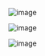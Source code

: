 ![image](https://user-images.githubusercontent.com/7644450/159805086-5074f0c7-5273-4591-9dbf-9244c81fcffc.png)

![image](https://user-images.githubusercontent.com/7644450/159805105-5c263a1f-d87a-4111-97d2-ab4ed015817b.png)

![image](https://user-images.githubusercontent.com/7644450/159805046-960c081c-3792-4bc9-9c96-0189ac193d4e.png)

